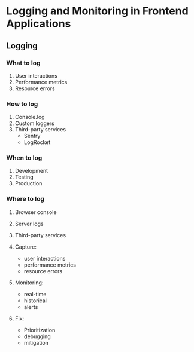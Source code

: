 # Logging and Monitoring in Frontend Applications

## Logging

### What to log

1. User interactions
2. Performance metrics
3. Resource errors

### How to log

1. Console.log
2. Custom loggers
3. Third-party services
   - Sentry
   - LogRocket

### When to log

1. Development
2. Testing
3. Production

### Where to log

1. Browser console
2. Server logs
3. Third-party services

4. Capture:
   - user interactions
   - performance metrics
   - resource errors
5. Monitoring:
   - real-time
   - historical
   - alerts
6. Fix:
   - Prioritization
   - debugging
   - mitigation
